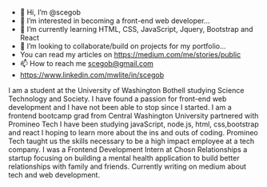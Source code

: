 - 👋 Hi, I’m @scegob
- 👀 I’m interested in becoming a front-end web developer...
- 🌱 I’m currently learning HTML, CSS, JavaScript, Jquery, Bootstrap and React
- 💞️ I’m looking to collaborate/build on projects for my portfolio...
- You can read my articles on https://medium.com/me/stories/public
- 📫 How to reach me scegob@gmail.com
- https://www.linkedin.com/mwlite/in/scegob

I am a student at the University of Washington Bothell studying Science Technology and Society. I have found a passion for front-end web development and I have not been able to stop since I started. I am a frontend bootcamp grad from Central Washington University partnered with Promineo Tech I have been studying javaScript, node.js, html, css,bootstrap and react I hoping to learn more about the ins and outs of coding. Promineo Tech taught us the skills necessary to be a high impact employee at a tech company. I was a Frontend Development Intern at Chosn Relationships a startup focusing on building a mental health application to build better relationships with family and friends. Currently writing on medium about tech and web development.

<!---
scegob/scegob is a ✨ special ✨ repository because its `README.md` (this file) appears on your GitHub profile.
You can click the Preview link to take a look at your changes.
--->
